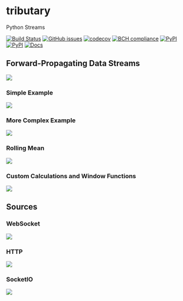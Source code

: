 # tributary
Python Streams

[![Build Status](https://travis-ci.org/timkpaine/tributary.svg?branch=master)](https://travis-ci.org/timkpaine/tributary)
[![GitHub issues](https://img.shields.io/github/issues/timkpaine/tributary.svg)]()
[![codecov](https://codecov.io/gh/timkpaine/tributary/branch/master/graph/badge.svg)](https://codecov.io/gh/timkpaine/tributary)
[![BCH compliance](https://bettercodehub.com/edge/badge/timkpaine/tributary?branch=master)](https://bettercodehub.com/)
[![PyPI](https://img.shields.io/pypi/l/tributary.svg)](https://pypi.python.org/pypi/tributary)
[![PyPI](https://img.shields.io/pypi/v/tributary.svg)](https://pypi.python.org/pypi/tributary)
[![Docs](https://img.shields.io/readthedocs/tributary.svg)](https://tributary.readthedocs.io)


## Forward-Propagating Data Streams
![](https://raw.githubusercontent.com/timkpaine/tributary/master/docs/example.gif)

### Simple Example
![](https://raw.githubusercontent.com/timkpaine/tributary/master/docs/example1.png)

### More Complex Example
![](https://raw.githubusercontent.com/timkpaine/tributary/master/docs/example2.png)

### Rolling Mean
![](https://raw.githubusercontent.com/timkpaine/tributary/master/docs/example3.png)

### Custom Calculations and Window Functions
![](https://raw.githubusercontent.com/timkpaine/tributary/master/docs/example4.png)


## Sources
### WebSocket
![](https://raw.githubusercontent.com/timkpaine/tributary/master/docs/ws.png)

### HTTP
![](https://raw.githubusercontent.com/timkpaine/tributary/master/docs/http.png)

### SocketIO
![](https://raw.githubusercontent.com/timkpaine/tributary/master/docs/sio.png)
